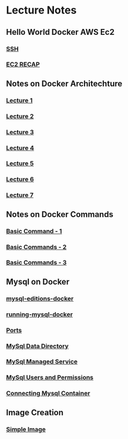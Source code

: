 # Lecture Notes

## Hello World Docker AWS Ec2

### [SSH](./notes/ec2-docker-hw/ssh.md)

### [EC2 RECAP](./notes/ec2-docker-hw/ec2-recap.md)

## Notes on Docker Architechture

### [Lecture 1](./notes/docker-arch/lecture1.md)

### [Lecture 2](./notes/docker-arch/lecture2.md)

### [Lecture 3](./notes/docker-arch/lecture3.md)

### [Lecture 4](./notes/docker-arch/lecture4.md)

### [Lecture 5](./notes/docker-arch/lecture5.md)

### [Lecture 6](./notes/docker-arch/lecture6.md)

### [Lecture 7](./notes/docker-arch/lecture7.md)

## Notes on Docker Commands

### [Basic Command - 1](./docker-commands/1.md)

### [Basic Commands - 2](./docker-commands/2.md)

### [Basic Commands - 3](notes/docker-commands/usefull-commands.md)

## Mysql on Docker

### [mysql-editions-docker](./notes/mysql-docker-local/mysql-editions-docker.md)

### [running-mysql-docker](./notes/mysql-docker-local/using-mysql-docker.md)

### [Ports](./notes/mysql-docker-local/ports.md)

### [MySql Data Directory](./notes/mysql-docker-local/mysql-data-directory.md)

### [MySql Managed Service](./notes/mysql-docker-local/managed-service.md)

### [MySql Users and Permissions](./notes/mysql-docker-local/user-and-permission.md)

### [Connecting Mysql Container](./notes/mysql-docker-local/making-connections.md)

## Image Creation

### [Simple Image](./notes/images/creating-images.md)

